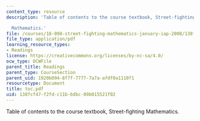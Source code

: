 ```yaml
---
content_type: resource
description: 'Table of contents to the course textbook, Street-fighting

  Mathematics.'
file: /courses/18-098-street-fighting-mathematics-january-iap-2008/138fcf47f2fdc11b6dbc09b015521f02_toc.pdf
file_type: application/pdf
learning_resource_types:
- Readings
license: https://creativecommons.org/licenses/by-nc-sa/4.0/
ocw_type: OCWFile
parent_title: Readings
parent_type: CourseSection
parent_uid: 1920b094-8f7f-7777-7a7a-afdf0a1110f1
resourcetype: Document
title: toc.pdf
uid: 138fcf47-f2fd-c11b-6dbc-09b015521f02
---
```

Table of contents to the course textbook, Street-fighting
Mathematics.